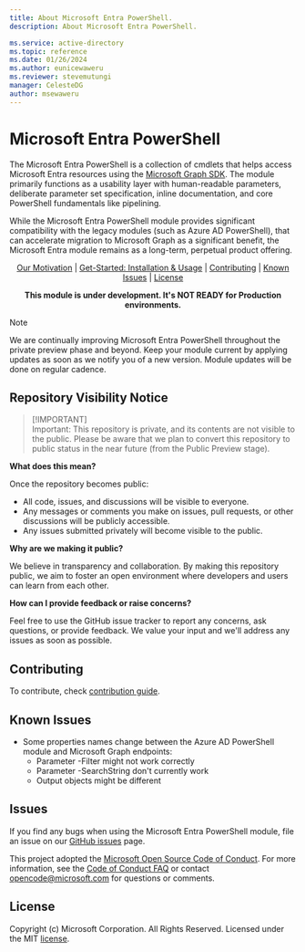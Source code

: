 ```yaml
---
title: About Microsoft Entra PowerShell.
description: About Microsoft Entra PowerShell.

ms.service: active-directory
ms.topic: reference
ms.date: 01/26/2024
ms.author: eunicewaweru
ms.reviewer: stevemutungi
manager: CelesteDG
author: msewaweru
---
```

# Microsoft Entra PowerShell

The Microsoft Entra PowerShell is a collection of cmdlets that helps access Microsoft Entra resources using the [Microsoft Graph SDK](https://github.com/microsoftgraph/msgraph-sdk-powershell). The module primarily functions as a usability layer with human-readable parameters, deliberate parameter set specification, inline documentation, and core PowerShell fundamentals like pipelining.

While the Microsoft Entra PowerShell module provides significant compatibility with the legacy modules (such as Azure AD PowerShell), that can accelerate migration to Microsoft Graph as a significant benefit, the Microsoft Entra module remains as a long-term, perpetual product offering.

<p align="center">
   <a href="MOTIVATION.md">Our Motivation</a> |
  <a href="GET-STARTED.md">Get-Started: Installation & Usage</a> |
  <a href="#contributing">Contributing</a> |
  <a href="#known-issues">Known Issues</a> |
  <a href="#license">License</a>
</p>

<p align="center">
<strong>This module is under development. It's NOT READY for Production environments.</strong>
</p>

> [!NOTE]  
> We are continually improving Microsoft Entra PowerShell throughout the private preview phase and beyond. Keep your module current by applying updates as soon as we notify you of a new version. Module updates will be done on regular cadence.

## Repository Visibility Notice
>
> [!IMPORTANT]  
> Important: This repository is private, and its contents are not visible to the public. Please be aware that we plan to convert this repository to public status in the near future (from the Public Preview stage).

**What does this mean?**

Once the repository becomes public:

- All code, issues, and discussions will be visible to everyone.
- Any messages or comments you make on issues, pull requests, or other discussions will be publicly accessible.
- Any issues submitted privately will become visible to the public.

**Why are we making it public?**

We believe in transparency and collaboration. By making this repository public, we aim to foster an open environment where developers and users can learn from each other.

**How can I provide feedback or raise concerns?**

Feel free to use the GitHub issue tracker to report any concerns, ask questions, or provide feedback. We value your input and we'll address any issues as soon as possible.

## Contributing

To contribute, check [contribution guide](CONTRIBUTING.md).

## Known Issues

- Some properties names change between the Azure AD PowerShell module and Microsoft Graph endpoints:
  - Parameter -Filter might not work correctly
  - Parameter -SearchString don't currently work
  - Output objects might be different

## Issues

If you find any bugs when using the Microsoft Entra PowerShell module, file an issue on our [GitHub issues](https://github.com/microsoftgraph/entra-powershell/issues) page.

This project adopted the [Microsoft Open Source Code of Conduct](https://opensource.microsoft.com/codeofconduct/). For more information, see the [Code of Conduct FAQ](https://opensource.microsoft.com/codeofconduct/faq/) or contact [opencode@microsoft.com](mailto:opencode@microsoft.com) for questions or comments.

## License

Copyright (c) Microsoft Corporation. All Rights Reserved. Licensed under the MIT [license](LICENSE).
